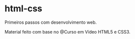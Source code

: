 # html-css

<p> Primeiros passos com desenvolvimento web.</p>
<p> Material feito com base no @Curso em Vídeo HTML5 e CSS3.</p>
